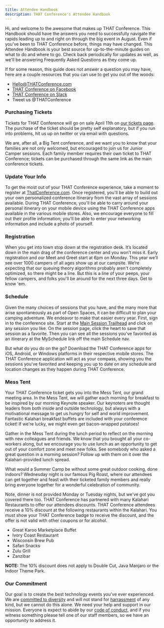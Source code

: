 ```yaml
---
title: Attendee Handbook
description: THAT Conference's Attendee Handbook
---
```


Hi, and welcome to the awesome that makes up THAT Conference. This Handbook should have the answers you need to successfully navigate
the rapids leading up to and right on through the big event in August. Even if you've been to THAT Conference before, things may have
changed. This Attendee Handbook is your best source for up-to-the-minute guides on what to do and where to go. Check back periodically
for updates as well, as we'll be answering Frequently Asked Questions as they come up.

If for some reason, this guide does not answer a question you may have, here are a couple resources that you can use to get you out
of the woods:

- [Hello@THATConference.com](mailto:Hello@THATConference.com)
- <a href="http://www.facebook.com/ThatConference" target="_blank">THAT Conference on Facebook</a>
- <a href="http://thatslack.thatconference.com/" target="_blank">THAT Conference on Slack</a>
- Tweet us @THATConference

### Purchasing Tickets

Tickets for THAT Conference will go on sale April 11th on [our tickets page](work-in-progress).
The purchase of the ticket should be pretty self explanatory, but if you run into problems, hit us up on twitter or via email with questions.

We are, after all, a Big Tent conference, and we want you to know that your families are not only welcomed, but encouraged to join us for
Junior Camper sessions. Each family member requires their own ticket to THAT Conference; tickets can be purchased through the same link as the main conference tickets.

### Update Your Info

To get the most out of your THAT Conference experience, take a moment to register at [ThatConference.com](http://www.thatconference.com).
Once registered, you'll be able to build out your own personalized conference itinerary from the vast array of sessions available.
During THAT Conference, you'll be able to carry around your personal itinerary on your mobile device using the THAT Conference apps available
in the various mobile stores. Also, we encourage everyone to fill out their profile information; you'll be able to enter your networking information
and include a photo of yourself.

### Registration

When you get into town stop down at the registration desk. It’s located down in the main drag of the conference center and you won’t miss it.
Early registration and our Meet and Greet start at 6pm on Monday. This year we’ll see over 1000 campers of all ages show up at our campsite.
We’re expecting that our queuing theory algorithms probably aren't completely optimized, so there might be a line. But this is a line of your
peeps, your fellow campers, and folks you'll be around for the next three days. Get to know 'em.

### Schedule

Given the many choices of sessions that you have, and the many more that arise spontaneously as part of Open Spaces, it can be difficult to plan
your camping adventure. We endeavor to make that easier every year. First, sign in to the conference site.
Start at the [Main Session Trailhead](work-in-progress) and click on any session you like. On the session page,
click the heart to save that session as a favorite. Then you can see all the sessions you've favorited as an itinerary at the
MySchedule link off the main Schedule nav.

But what do you do on the go? Download the THAT Conference apps for iOS, Android, or Windows platforms in their respective mobile stores.
The THAT Conference application will act as your compass, showing you the sessions you've favorited and keeping you up to date on any
schedule and location changes as they happen during THAT Conference.

### Mess Tent

Your THAT Conference ticket gets you into the Mess Tent, our grand meeting area. In the Mess Tent, we will gather each morning for breakfast
to be inspired by our morning Keynote speaker. Our keynoters are thought leaders from both inside and outside technology, but always with a
motivational message to get us hungry for self and world improvement. Fantastic Kalahari breakfast buffets are included with your conference ticket!
If we're lucky, we might even get bacon-wrapped potatoes!

Gather in the Mess Tent during the lunch period to reflect on the morning with new colleagues and friends. We know that you brought all your
co-workers along, but we encourage you to use lunch as an opportunity to get out of your comfort zone and meet new folks. See somebody who
asked a great question in a morning session? Follow up with them on it over the Kalahari-provided lunch spread.

What would a Summer Camp be without some great outdoor cooking, done indoors? Wednesday night is our famous Pig Roast, where our attendees can
get together and feast with their ticketed family members and really bring everyone together for a wonderful celebration of community.

Note, dinner is not provided Monday or Tuesday nights, but we've got you covered there too. THAT Conference has partnered with many Kalahari
Restaurants to offer our attendees discounts. THAT Conference attendees receive a 10% discount at the following restaurants
within the Kalahari. You must show your THAT Conference badge to receive the discount, and the offer is not valid with other coupons or for alcohol.

- Great Karoo Marketplace Buffet
- Ivory Coast Restaurant
- Wisconsin Brew Pub
- Safari Snacks
- Zulu Grill
- Zanzibar

**NOTE:** The 10% discount does not apply to Double Cut, Java Manjaro or the Indoor Theme Park.

### Our Commitment

Our goal is to create the best technology events you’ve ever experienced. We are [committed to diversity](commitment-to-diversity)
and will not stand for [harrassment](anti-harassment-policy) of any kind, but we cannot do this alone. We
need your help and support in our mission. Everyone is expect to abide by our [code of conduct](code-of-conduct),
and if you witness something please tell one of our staff members, so we have an opportunity to address it.
